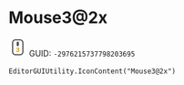 # Mouse3@2x
![](/img/Mouse3@2x.png)
GUID: `-2976215737798203695`
```
EditorGUIUtility.IconContent("Mouse3@2x")
```
